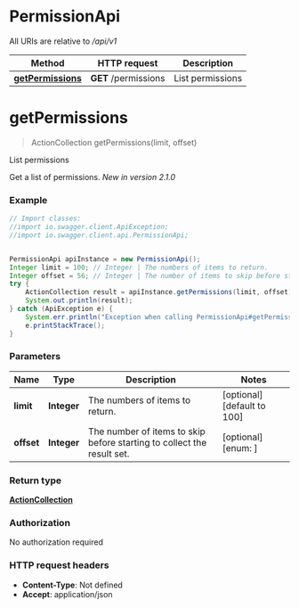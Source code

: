 # PermissionApi

All URIs are relative to */api/v1*

| Method                                                | HTTP request         | Description      |
|-------------------------------------------------------|----------------------|------------------|
| [**getPermissions**](PermissionApi.md#getPermissions) | **GET** /permissions | List permissions |

<a name="getPermissions"></a>
# **getPermissions**
> ActionCollection getPermissions(limit, offset)

List permissions

Get a list of permissions.  *New in version 2.1.0* 

### Example
```java
// Import classes:
//import io.swagger.client.ApiException;
//import io.swagger.client.api.PermissionApi;


PermissionApi apiInstance = new PermissionApi();
Integer limit = 100; // Integer | The numbers of items to return.
Integer offset = 56; // Integer | The number of items to skip before starting to collect the result set.
try {
    ActionCollection result = apiInstance.getPermissions(limit, offset);
    System.out.println(result);
} catch (ApiException e) {
    System.err.println("Exception when calling PermissionApi#getPermissions");
    e.printStackTrace();
}
```

### Parameters

| Name       | Type        | Description                                                            | Notes                       |
|------------|-------------|------------------------------------------------------------------------|-----------------------------|
| **limit**  | **Integer** | The numbers of items to return.                                        | [optional] [default to 100] |
| **offset** | **Integer** | The number of items to skip before starting to collect the result set. | [optional] [enum: ]         |

### Return type

[**ActionCollection**](ActionCollection.md)

### Authorization

No authorization required

### HTTP request headers

 - **Content-Type**: Not defined
 - **Accept**: application/json


